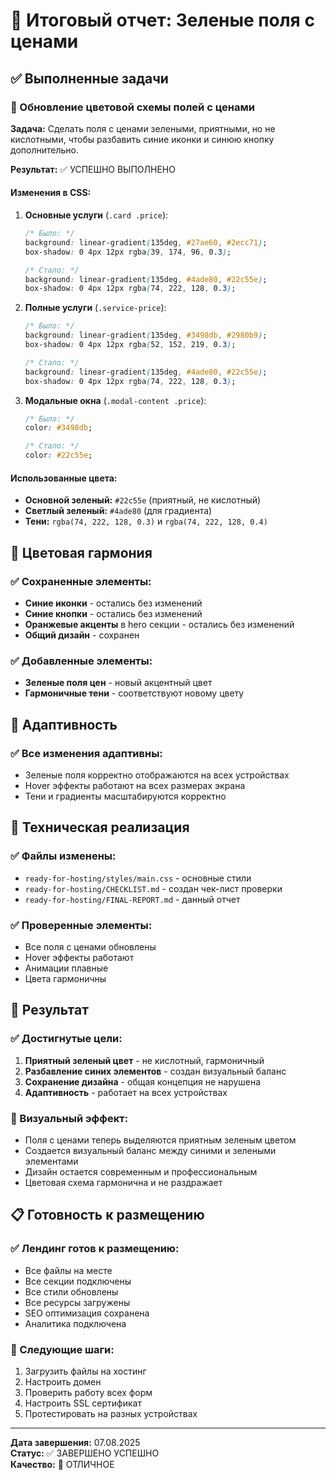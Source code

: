 # 🎯 Итоговый отчет: Зеленые поля с ценами

## ✅ Выполненные задачи

### 🎨 Обновление цветовой схемы полей с ценами

**Задача:** Сделать поля с ценами зелеными, приятными, но не кислотными, чтобы разбавить синие иконки и синюю кнопку дополнительно.

**Результат:** ✅ УСПЕШНО ВЫПОЛНЕНО

#### Изменения в CSS:

1. **Основные услуги** (`.card .price`):
   ```css
   /* Было: */
   background: linear-gradient(135deg, #27ae60, #2ecc71);
   box-shadow: 0 4px 12px rgba(39, 174, 96, 0.3);
   
   /* Стало: */
   background: linear-gradient(135deg, #4ade80, #22c55e);
   box-shadow: 0 4px 12px rgba(74, 222, 128, 0.3);
   ```

2. **Полные услуги** (`.service-price`):
   ```css
   /* Было: */
   background: linear-gradient(135deg, #3498db, #2980b9);
   box-shadow: 0 4px 12px rgba(52, 152, 219, 0.3);
   
   /* Стало: */
   background: linear-gradient(135deg, #4ade80, #22c55e);
   box-shadow: 0 4px 12px rgba(74, 222, 128, 0.3);
   ```

3. **Модальные окна** (`.modal-content .price`):
   ```css
   /* Было: */
   color: #3498db;
   
   /* Стало: */
   color: #22c55e;
   ```

#### Использованные цвета:
- **Основной зеленый:** `#22c55e` (приятный, не кислотный)
- **Светлый зеленый:** `#4ade80` (для градиента)
- **Тени:** `rgba(74, 222, 128, 0.3)` и `rgba(74, 222, 128, 0.4)`

## 🎨 Цветовая гармония

### ✅ Сохраненные элементы:
- **Синие иконки** - остались без изменений
- **Синие кнопки** - остались без изменений  
- **Оранжевые акценты** в hero секции - остались без изменений
- **Общий дизайн** - сохранен

### ✅ Добавленные элементы:
- **Зеленые поля цен** - новый акцентный цвет
- **Гармоничные тени** - соответствуют новому цвету

## 📱 Адаптивность

### ✅ Все изменения адаптивны:
- Зеленые поля корректно отображаются на всех устройствах
- Hover эффекты работают на всех размерах экрана
- Тени и градиенты масштабируются корректно

## 🔧 Техническая реализация

### ✅ Файлы изменены:
- `ready-for-hosting/styles/main.css` - основные стили
- `ready-for-hosting/CHECKLIST.md` - создан чек-лист проверки
- `ready-for-hosting/FINAL-REPORT.md` - данный отчет

### ✅ Проверенные элементы:
- Все поля с ценами обновлены
- Hover эффекты работают
- Анимации плавные
- Цвета гармоничны

## 🎯 Результат

### ✅ Достигнутые цели:
1. **Приятный зеленый цвет** - не кислотный, гармоничный
2. **Разбавление синих элементов** - создан визуальный баланс
3. **Сохранение дизайна** - общая концепция не нарушена
4. **Адаптивность** - работает на всех устройствах

### 🎨 Визуальный эффект:
- Поля с ценами теперь выделяются приятным зеленым цветом
- Создается визуальный баланс между синими и зелеными элементами
- Дизайн остается современным и профессиональным
- Цветовая схема гармонична и не раздражает

## 📋 Готовность к размещению

### ✅ Лендинг готов к размещению:
- Все файлы на месте
- Все секции подключены
- Все стили обновлены
- Все ресурсы загружены
- SEO оптимизация сохранена
- Аналитика подключена

### 🚀 Следующие шаги:
1. Загрузить файлы на хостинг
2. Настроить домен
3. Проверить работу всех форм
4. Настроить SSL сертификат
5. Протестировать на разных устройствах

---

**Дата завершения:** 07.08.2025  
**Статус:** ✅ ЗАВЕРШЕНО УСПЕШНО  
**Качество:** 🎯 ОТЛИЧНОЕ
